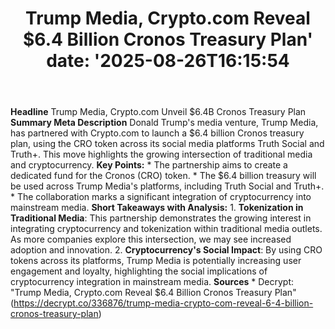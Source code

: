 ﻿---
title: "Trump Media, Crypto.com Reveal $6.4 Billion Cronos Treasury Plan'
date: '2025-08-26T16:15:54"
category: "Markets"
summary: ""
slug: "trump media cryptocom reveal 64 billion cronos treasury plan"
source_urls:
  - "https://decrypt.co/336876/trump-media-crypto-com-reveal-6-4-billion-cronos-treasury-plan"
seo:
  title: "Trump Media, Crypto.com Reveal $6.4 Billion Cronos Treasury Plan | Hash n Hedge'
  description: '"
  keywords: ["news", "markets", "brief"]
---
**Headline** Trump Media, Crypto.com Unveil $6.4B Cronos Treasury Plan  **Summary Meta Description** Donald Trump's media venture, Trump Media, has partnered with Crypto.com to launch a $6.4 billion Cronos treasury plan, using the CRO token across its social media platforms Truth Social and Truth+. This move highlights the growing intersection of traditional media and cryptocurrency.  **Key Points:**  * The partnership aims to create a dedicated fund for the Cronos (CRO) token. * The $6.4 billion treasury will be used across Trump Media's platforms, including Truth Social and Truth+. * The collaboration marks a significant integration of cryptocurrency into mainstream media.  **Short Takeaways with Analysis:**  1. **Tokenization in Traditional Media**: This partnership demonstrates the growing interest in integrating cryptocurrency and tokenization within traditional media outlets. As more companies explore this intersection, we may see increased adoption and innovation. 2. **Cryptocurrency's Social Impact**: By using CRO tokens across its platforms, Trump Media is potentially increasing user engagement and loyalty, highlighting the social implications of cryptocurrency integration in mainstream media.  **Sources**  * Decrypt: "Trump Media, Crypto.com Reveal $6.4 Billion Cronos Treasury Plan" (https://decrypt.co/336876/trump-media-crypto-com-reveal-6-4-billion-cronos-treasury-plan) 
